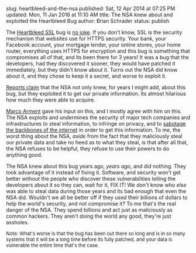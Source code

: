 slug: heartbleed-and-the-nsa
published: Sat, 12 Apr 2014 at 07:25 PM
updated: Mon, 11 Jan 2016 at 11:10 AM
title: The NSA knew about and exploited the Heartbleed Bug
author: Brian Schrader
status: publish

The [Heartbleed SSL][hb] bug is [no joke][nojoke]. If you don't know, SSL is the security mechanism that websites use for HTTPS security. Your bank, your Facebook account, your mortgage lender, your online stores, your home router, everything uses HTTPS for encryption and this bug is something that compromises all of that, and its been there for 3 years! It was a bug that the developers, had they discovered it sooner, they would have patched it immediately, but they didn't know about it. Turns out the NSA did know about it, and they chose to keep it a secret, and worse to exploit it.

[Reports claim][bloom] that the NSA not only knew, for years I might add, about this bug, but they exploited it to get our private information. Its almost hilarious how much they were able to acquire.

[Marco Arment][marco] gave his input on this, and I mostly agree with him on this. The NSA exploits and undermines the security of major tech companies and infrastructures to steal information, to infringe on privacy, and to [sabotage the backbones of the internet][sabotage] in order to get this information. To me, the worst thing about the NSA, *aside* from the fact that they maliciously steal our private data and take no heed as to what they steal, is that after all that, the NSA refuses to be helpful, they refuse to use their powers to do anything good.

The NSA knew about this bug years ago, *years ago*, and did nothing. They took advantage of it instead of fixing it. Software, and security won't get better without the people who discover these vulnerabilities telling the developers about it so they can, wait for it, FIX IT! We don't know who *else* was able to steal data during those years and its bad enough that even the NSA did. Wouldn't we all be better off if they used their billions of dollars to help the world's security, and not compromise it? To me that's the real danger of the NSA. They spend billions and act just as maliciously as common hackers. They aren't doing the world any good, they're just assholes.

<span style="font-size:small;">
Note: What's worse is that the bug has been out there so long and is in so many systems that it will be a long time before its fully patched, and your data is vulnerable the entire time that's the case.
</span>

[hb]: http://www.cnet.com/news/heartbleed-bug-what-you-need-to-know-faq/
[marco]: http://www.marco.org/2014/04/11/nsa-knew-of-heartbleed
[bloom]: http://www.bloomberg.com/news/2014-04-11/nsa-said-to-have-used-heartbleed-bug-exposing-consumers.html
[nojoke]: http://time.com/59390/heartbleed-internet-security-routers/
[sabotage]: http://www.washingtonpost.com/wp-srv/special/national/black-budget/